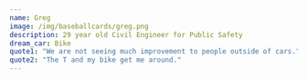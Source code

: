 ```yaml
---
name: Greg
image: /img/baseballcards/greg.png
description: 29 year old Civil Engineer for Public Safety
dream_car: Bike
quote1: "We are not seeing much improvement to people outside of cars."
quote2: "The T and my bike get me around."
---
```



